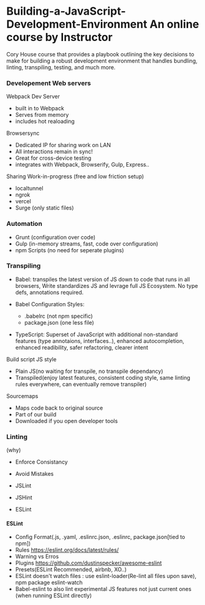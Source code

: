 # Building-a-JavaScript-Development-Environment An online course by Instructor

Cory House course that provides a playbook outlining the key decisions to make for
building a robust development environment that handles bundling, linting,
transpiling, testing, and much more.

### Developement Web servers

Webpack Dev Server

- built in to Webpack
- Serves from memory
- includes hot realoading

Browsersync

- Dedicated IP for sharing work on LAN
- All interactions remain in sync!
- Great for cross-device testing
- integrates with Webpack, Browserify, Gulp, Express..

Sharing Work-in-progress (free and low friction setup)

- localtunnel
- ngrok
- vercel
- Surge (only static files)

### Automation

- Grunt (configuration over code)
- Gulp (in-memory streams, fast, code over configuration)
- npm Scripts (no need for seperate plugins)

### Transpiling

- Babel: transpiles the latest version of JS down to code that runs in all browsers, Write standardizes JS and levrage full JS Ecosystem. No type defs, annotations required.

- Babel Configuration Styles:

  - .babelrc (not npm specific)
  - package.json (one less file)

- TypeScript: Superset of JavaScript with additional non-standard features (type annotaions, interfaces..), enhanced autocompletion, enhanced readibility, safer refactoring, clearer intent

Build script JS style

- Plain JS(no waiting for transpile, no transpile dependancy)
- Transpiled(enjoy latest features, consistent coding style, same linting rules everywhere, can eventually remove transpiler)

Sourcemaps

- Maps code back to original source
- Part of our build
- Downloaded if you open developer tools

### Linting

(why)

- Enforce Consistancy
- Avoid Mistakes

- JSLint
- JSHint
- ESLint

#### ESLint

- Config Format(.js, .yaml, .eslinrc.json, .eslinrc, package.json[tied to npm])
- Rules https://eslint.org/docs/latest/rules/
- Warning vs Erros
- Plugins https://github.com/dustinspecker/awesome-eslint
- Presets(ESLint Recommended, airbnb, XO..)
- ESLint doesn't watch files : use eslint-loader(Re-lint all files upon save), npm package eslint-watch
- Babel-eslint to also lint experimental JS features not just current ones (when running ESLint directly)
